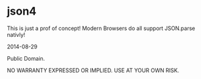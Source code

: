 json4
=====

This is just a prof of concept! Modern Browsers do all support JSON.parse nativly!

2014-08-29

Public Domain.

NO WARRANTY EXPRESSED OR IMPLIED. USE AT YOUR OWN RISK.

